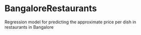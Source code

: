 # BangaloreRestaurants
Regression model for predicting the approximate price per dish in restaurants in Bangalore
